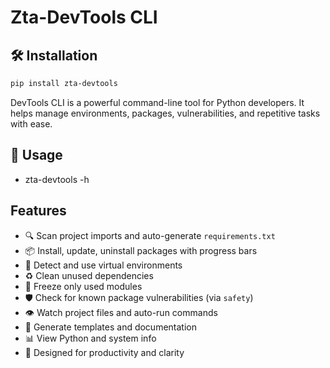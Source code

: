 # Zta-DevTools CLI

## 🛠️ Installation

```bash
pip install zta-devtools
```

DevTools CLI is a powerful command-line tool for Python developers. It helps manage environments, packages, vulnerabilities, and repetitive tasks with ease.

## 🚀 Usage

- zta-devtools -h

## Features

- 🔍 Scan project imports and auto-generate `requirements.txt`
- 📦 Install, update, uninstall packages with progress bars
- 🧪 Detect and use virtual environments
- ♻️ Clean unused dependencies
- 📄 Freeze only used modules
- 🛡️ Check for known package vulnerabilities (via `safety`)
- 👁️ Watch project files and auto-run commands
- 🧰 Generate templates and documentation
- 📊 View Python and system info
- 🔭 Designed for productivity and clarity

